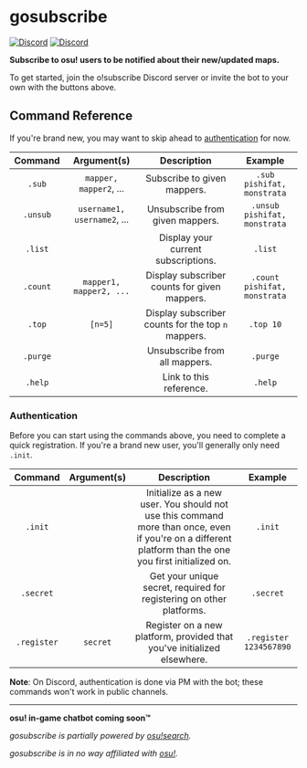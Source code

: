 # gosubscribe

[![Discord](https://img.shields.io/badge/Discord-invite-blue.svg)](https://discordapp.com/oauth2/authorize?client_id=305550679538401280&scope=bot&permissions=3072)
[![Discord](https://img.shields.io/badge/Discord-o!subscribe-blue.svg)](https://discord.gg/qaUhTKJ)

**Subscribe to osu! users to be notified about their new/updated maps.**

To get started, join the o!subscribe Discord server or invite the bot to your
own with the buttons above.



## Command Reference

If you're brand new, you may want to skip ahead to
[authentication](#authentication) for now.

| Command | Argument(s) | Description | Example |
| :-: | :-: | :-: | :-: |
| `.sub` | `mapper, mapper2`, ... | Subscribe to given mappers. | `.sub pishifat, monstrata` |
| `.unsub` | `username1, username2`, ... | Unsubscribe from given mappers. | `.unsub pishifat, monstrata` |
| `.list` |  | Display your current subscriptions. | `.list` |
| `.count` | `mapper1, mapper2, ...` | Display subscriber counts for given mappers. | `.count pishifat, monstrata` |
| `.top` | `[n=5]` | Display subscriber counts for the top `n` mappers. | `.top 10` |
| `.purge` | | Unsubscribe from all mappers. | `.purge` |
| `.help` | | Link to this reference. | `.help` |

### Authentication

Before you can start using the commands above, you need to complete a quick
registration. If you're a brand new user, you'll generally only need `.init`.


| Command | Argument(s) | Description | Example |
| :-: | :-: | :-: | :-: |
| `.init` | | Initialize as a new user. You should not use this command more than once, even if you're on a different platform than the one you first initialized on. | `.init` |
| `.secret` | | Get your unique secret, required for registering on other platforms. | `.secret` |
| `.register` | `secret` | Register on a new platform, provided that you've initialized  elsewhere. | `.register 1234567890` |

**Note**: On Discord, authentication is done via PM with the bot; these
commands won't work in public channels.

***

**osu! in-game chatbot coming soon™**

*gosubscribe is partially powered by [osu!search](https://osusearch.com).*

*gosubscribe is in no way affiliated with [osu!](https://osu.ppy.sh/home).*
